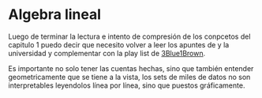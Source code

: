 # Algebra lineal

Luego de terminar la lectura e intento de compresión de los conpcetos del capitulo 1 puedo decir que necesito volver a leer los apuntes de y la universidad y complementar con la play list de [3Blue1Brown](https://www.youtube.com/watch?v=0Ndnzx6AyaA&list=PLIb_io8a5NB2DddFf-PwvZDCOUNT1GZoA "a").

Es importante no solo tener las cuentas hechas, sino que también entender geometricamente que se tiene a la vista, los sets de miles de datos no son interpretables leyendolos línea por línea, sino que puestos gráficamente.

                                      
